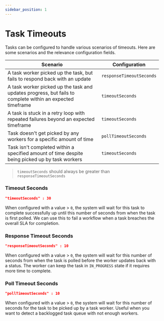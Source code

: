 ```yaml
---
sidebar_position: 1
---
```


# Task Timeouts

Tasks can be configured to handle various scenarios of timeouts. Here are some scenarios and the relevance configuration
fields.

| Scenario                                                                                                  | Configuration            |
|-----------------------------------------------------------------------------------------------------------|--------------------------|
| A task worker picked up the task, but fails to respond back with an update                                | `responseTimeoutSeconds` |
| A task worker picked up the task and updates progress, but fails to complete within an expected timeframe | `timeoutSeconds`         |
| A task is stuck in a retry loop with repeated failures beyond an expected timeframe                       | `timeoutSeconds`         |
| Task doesn't get picked by any workers for a specific amount of time                                      | `pollTimeoutSeconds`     |
| Task isn't completed within a specified amount of time despite being picked up by task workers            | `timeoutSeconds`         |

> `timeoutSeconds` should always be greater than `responseTimeoutSeconds`

### Timeout Seconds

```json
"timeoutSeconds" : 30
```

When configured with a value > `0`, the system will wait for this task to complete successfully up until this number of
seconds from when the task is first polled. We can use this to fail a workflow when a task breaches the overall SLA for
completion.

### Response Timeout Seconds

```json
"responseTimeoutSeconds" : 10
```

When configured with a value > `0`, the system will wait for this number of seconds from when the task is polled before
the worker updates back with a status. The worker can keep the task in `IN_PROGRESS` state if it requires more time to
complete.

### Poll Timeout Seconds

```json
"pollTimeoutSeconds" : 10
```

When configured with a value > `0`, the system will wait for this number of seconds for the task to be picked up by a
task worker. Useful when you want to detect a backlogged task queue with not enough workers.
